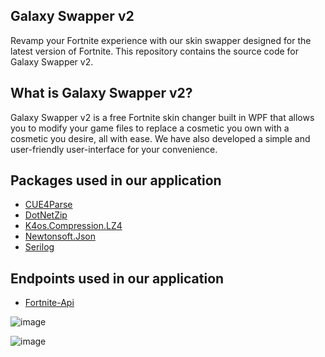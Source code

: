 ## Galaxy Swapper v2

Revamp your Fortnite experience with our skin swapper designed for the latest version of Fortnite. This repository contains the source code for Galaxy Swapper v2.

## What is Galaxy Swapper v2?

Galaxy Swapper v2 is a free Fortnite skin changer built in WPF that allows you to modify your game files to replace a cosmetic you own with a cosmetic you desire, all with ease. We have also developed a simple and user-friendly user-interface for your convenience.


## Packages used in our application

* [CUE4Parse](https://github.com/FabianFG/CUE4Parse)
* [DotNetZip](https://github.com/haf/DotNetZip.Semverd)
* [K4os.Compression.LZ4](https://github.com/MiloszKrajewski/K4os.Compression.LZ4)
* [Newtonsoft.Json](https://www.newtonsoft.com/json)
* [Serilog](https://serilog.net)

## Endpoints used in our application

* [Fortnite-Api](https://dash.fortnite-api.com)

![image](https://github.com/v2595/Galaxy-Swapper-v2-/assets/174310564/8a7f90fe-5471-447e-8a2c-c4429875d61c)

![image](https://github.com/v2595/Galaxy-Swapper-v2-/assets/174310564/973cbba9-b7c4-4481-9fc1-ab79007bbf01)
